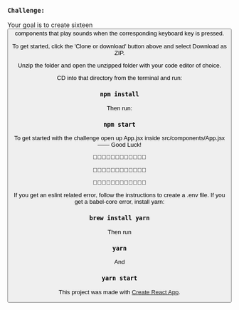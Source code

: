 ### `Challenge:` 
Your goal is to create sixteen <Button /> components that play sounds when the corresponding keyboard key is pressed. 

To get started, click the 'Clone or download' button above and select Download as ZIP.

Unzip the folder and open the unzipped folder with your code editor of choice. 

CD into that directory from the terminal and run:

### `npm install`

Then run:

### `npm start`

To get started with the challenge open up App.jsx inside src/components/App.jsx —— Good Luck! 

🥁🎷🎹🎶🥁🎷🎹🎶🥁🎷🎹🎶

🥁🎷🎹🎶🥁🎷🎹🎶🥁🎷🎹🎶

🥁🎷🎹🎶🥁🎷🎹🎶🥁🎷🎹🎶

If you get an eslint related error, follow the instructions to create a .env file.
If you get a babel-core error, install yarn:

### `brew install yarn`

Then run

### `yarn`

And

### `yarn start`


This project was made with [Create React App](https://github.com/facebook/create-react-app).